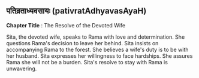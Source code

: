 ## पतिव्रताध्यवसायः (pativratAdhyavasAyaH)
**Chapter Title** : The Resolve of the Devoted Wife

Sita, the devoted wife, speaks to Rama with love and determination. She questions Rama's decision to leave her behind. Sita insists on accompanying Rama to the forest. She believes a wife's duty is to be with her husband. Sita expresses her willingness to face hardships. She assures Rama she will not be a burden. Sita's resolve to stay with Rama is unwavering.
